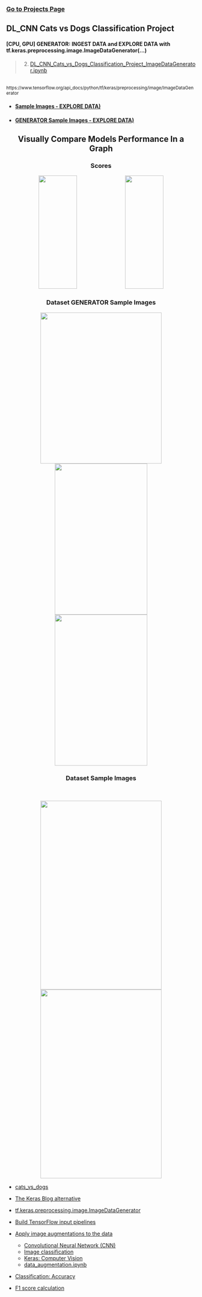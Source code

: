 ### [Go to Projects Page](https://github.com/celik-muhammed/15P-Deep-Learning-Projects-with-Python/blob/master/README.md)

## DL_CNN Cats vs Dogs Classification Project

#### [CPU, GPU] GENERATOR: INGEST DATA and EXPLORE DATA with tf.keras.preprocessing.image.ImageDataGenerator(...)
>2. [DL_CNN_Cats_vs_Dogs_Classification_Project_ImageDataGenerator.ipynb](CNN_Project_Image_Classification_with_CNN_(catdogclassifier).ipynb)

<br>
<sub>https://www.tensorflow.org/api_docs/python/tf/keras/preprocessing/image/ImageDataGenerator</sub> 


- #### [Sample Images - EXPLORE DATA)](README.md#dataset-sample-images)
- #### [GENERATOR Sample Images - EXPLORE DATA)](README.md#dataset-generator-sample-images)

<div align='center'>
    
## Visually Compare Models Performance In a Graph  
<h3>Scores</h3>
<img src='https://i.ibb.co/k0Ncjh3/download.png' alt='' width=45%, height=300> 
<img src='https://i.ibb.co/SVSZ1kL/download.png' alt='' width=45%, height=300>   
<br> 

<h3>Dataset GENERATOR Sample Images</h3>
<img src='https://i.ibb.co/JFGXbdH/download.png' alt='' width=80%, height=400>
<br> 
<img src='https://i.ibb.co/tmW6bsn/download.png' alt='' width=70%, height=400> 
<br>   
<img src='https://i.ibb.co/k1DQqzm/download.png' alt='' width=70%, height=400>
<h3>Dataset Sample Images</h3>
<br>    
<br>  
<img src='https://i.ibb.co/JnYb3Zy/download.png' alt='' width=80%, height=500>
<br>   
<img src='https://i.ibb.co/0sFSYML/download.png' alt='' width=80%, height=500>
</div>





- [cats_vs_dogs](https://www.tensorflow.org/datasets/catalog/cats_vs_dogs)
- [The Keras Blog alternative](https://blog.keras.io/building-powerful-image-classification-models-using-very-little-data.html)
- [tf.keras.preprocessing.image.ImageDataGenerator](https://www.tensorflow.org/api_docs/python/tf/keras/preprocessing/image/ImageDataGenerator)
- [Build TensorFlow input pipelines](https://www.tensorflow.org/guide/data)
- [Apply image augmentations to the data](https://www.tensorflow.org/hub/tutorials/cropnet_on_device)

    - [Convolutional Neural Network (CNN)](https://www.tensorflow.org/tutorials/images/cnn)
    - [Image classification](https://www.tensorflow.org/tutorials/images/classification)
    - [Keras: Computer Vision](https://keras.io/examples/vision/)
    - [data_augmentation.ipynb](https://colab.research.google.com/github/tensorflow/docs/blob/master/site/en/tutorials/images/data_augmentation.ipynb#scrollTo=pkTRazeVRwDe)
  
 - [Classification: Accuracy](https://developers.google.com/machine-learning/crash-course/classification/accuracy#:~:text=Accuracy%20is%20one%20metric%20for,predictions%20Total%20number%20of%20predictions)
 - [F1 score calculation](https://hasty.ai/docs/mp-wiki/metrics/f-beta-score)
